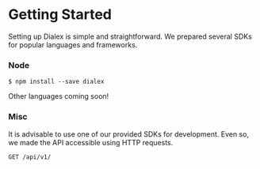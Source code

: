# Getting Started

Setting up Dialex is simple and straightforward. We prepared several SDKs for popular languages and frameworks.

### Node

```
$ npm install --save dialex
```

Other languages coming soon!

### 

### Misc

It is advisable to use one of our provided SDKs for development. Even so, we made the API accessible using HTTP requests.

```
GET /api/v1/
```



